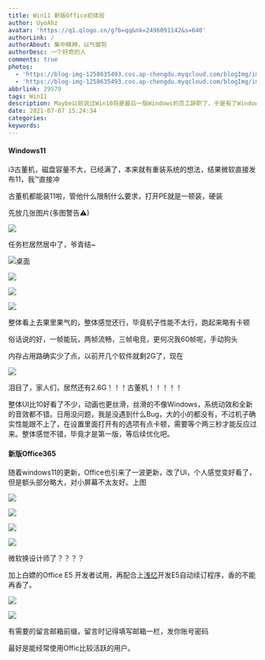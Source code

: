 ```yaml
---
title: Win11 新版Office初体验
author: UyoAhz
avatar: 'https://q1.qlogo.cn/g?b=qq&nk=2496091142&s=640'
authorLink: /
authorAbout: 集中精神，以气御剪
authorDesc: 一个好奇的人
comments: true
photos:
  - 'https://blog-img-1258635493.cos.ap-chengdu.myqcloud.com/blogImg/img/Win11.jpg'
  - 'https://blog-img-1258635493.cos.ap-chengdu.myqcloud.com/blogImg/img/Win11.jpg'
abbrlink: 29579
tags: Win11
description: Maybe以前说过Win10将是最后一版Windows的员工辞职了，于是有了Windows11。手动狗头
date: 2021-07-07 15:24:34
categories:
keywords:
---
```


#### Windows11

i3古董机，磁盘容量不大，已经满了，本来就有重装系统的想法，结果微软直接发布11，我™直接冲

古董机都能装11啦，管他什么限制什么要求，打开PE就是一顿装，硬装

先放几张图片(多图警告⚠)

![](https://blog-img-1258635493.cos.ap-chengdu.myqcloud.com/blogImg/img/start.png)

任务栏居然居中了，爷青结~

![桌面](https://blog-img-1258635493.cos.ap-chengdu.myqcloud.com/blogImg/img/desktop.png)

![](https://blog-img-1258635493.cos.ap-chengdu.myqcloud.com/blogImg/img/setting.png)

![](https://blog-img-1258635493.cos.ap-chengdu.myqcloud.com/blogImg/img/about.png)

![](https://blog-img-1258635493.cos.ap-chengdu.myqcloud.com/blogImg/img/thme.png)

整体看上去果里果气的，整体感觉还行，毕竟机子性能不太行，跑起来略有卡顿

俗话说的好，一帧能玩，两帧流畅，三帧电竞，更何况我60帧呢，手动狗头

内存占用路确实少了点，以前开几个软件就剩2G了，现在

![](https://blog-img-1258635493.cos.ap-chengdu.myqcloud.com/blogImg/img/houtai.png)

泪目了，家人们，居然还有2.6G！！！古董机！！！！！

整体UI比10好看了不少，动画也更丝滑，丝滑的不像Windows，系统动效和全新的音效都不错。日用没问题，我是没遇到什么Bug，大的小的都没有，不过机子确实性能跟不上了，在设置里面打开有的选项有点卡顿，需要等个两三秒才能反应过来。整体感觉不错，毕竟才是第一版，等后续优化吧。

#### 新版Office365

随着windows11的更新，Office也引来了一波更新，改了UI，个人感觉变好看了，但是额头部分略大，对小屏幕不太友好。上图

![](https://blog-img-1258635493.cos.ap-chengdu.myqcloud.com/blogImg/img/startlogo.png)

![](https://blog-img-1258635493.cos.ap-chengdu.myqcloud.com/blogImg/img/365word.png)

![](https://blog-img-1258635493.cos.ap-chengdu.myqcloud.com/blogImg/img/exce.png)



![](https://blog-img-1258635493.cos.ap-chengdu.myqcloud.com/blogImg/img/ppt.png)

微软换设计师了？？？？

加上白嫖的Office E5 开发者试用，再配合上[浅忆](https://qyi.io/)开发E5自动续订程序，香的不能再香了。

![](https://blog-img-1258635493.cos.ap-chengdu.myqcloud.com/blogImg/img/balday.png)

![](https://blog-img-1258635493.cos.ap-chengdu.myqcloud.com/blogImg/img/alluser.png)

有需要的留言邮箱前缀，留言时记得填写邮箱一栏，发你账号密码

最好是能经常使用Offic比较活跃的用户。

